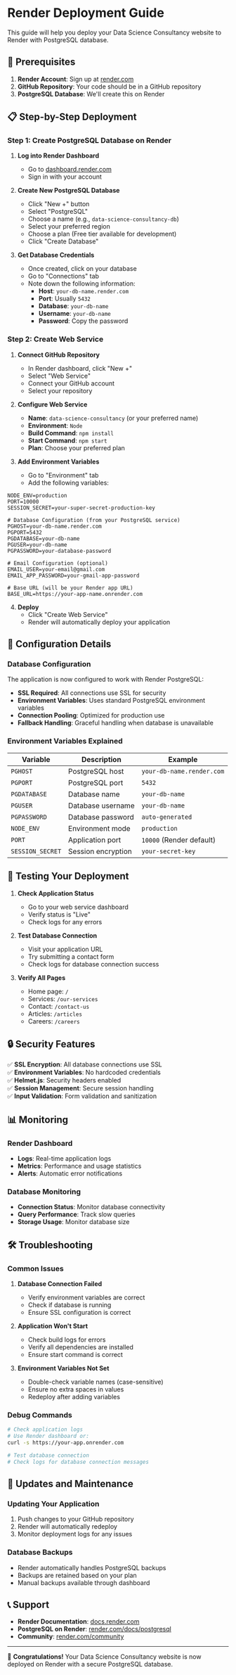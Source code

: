 # Render Deployment Guide

This guide will help you deploy your Data Science Consultancy website to Render with PostgreSQL database.

## 🚀 Prerequisites

1. **Render Account**: Sign up at [render.com](https://render.com)
2. **GitHub Repository**: Your code should be in a GitHub repository
3. **PostgreSQL Database**: We'll create this on Render

## 📋 Step-by-Step Deployment

### Step 1: Create PostgreSQL Database on Render

1. **Log into Render Dashboard**
   - Go to [dashboard.render.com](https://dashboard.render.com)
   - Sign in with your account

2. **Create New PostgreSQL Database**
   - Click "New +" button
   - Select "PostgreSQL"
   - Choose a name (e.g., `data-science-consultancy-db`)
   - Select your preferred region
   - Choose a plan (Free tier available for development)
   - Click "Create Database"

3. **Get Database Credentials**
   - Once created, click on your database
   - Go to "Connections" tab
   - Note down the following information:
     - **Host**: `your-db-name.render.com`
     - **Port**: Usually `5432`
     - **Database**: `your-db-name`
     - **Username**: `your-db-name`
     - **Password**: Copy the password

### Step 2: Create Web Service

1. **Connect GitHub Repository**
   - In Render dashboard, click "New +"
   - Select "Web Service"
   - Connect your GitHub account
   - Select your repository

2. **Configure Web Service**
   - **Name**: `data-science-consultancy` (or your preferred name)
   - **Environment**: `Node`
   - **Build Command**: `npm install`
   - **Start Command**: `npm start`
   - **Plan**: Choose your preferred plan

3. **Add Environment Variables**
   - Go to "Environment" tab
   - Add the following variables:

```env
NODE_ENV=production
PORT=10000
SESSION_SECRET=your-super-secret-production-key

# Database Configuration (from your PostgreSQL service)
PGHOST=your-db-name.render.com
PGPORT=5432
PGDATABASE=your-db-name
PGUSER=your-db-name
PGPASSWORD=your-database-password

# Email Configuration (optional)
EMAIL_USER=your-email@gmail.com
EMAIL_APP_PASSWORD=your-gmail-app-password

# Base URL (will be your Render app URL)
BASE_URL=https://your-app-name.onrender.com
```

4. **Deploy**
   - Click "Create Web Service"
   - Render will automatically deploy your application

## 🔧 Configuration Details

### Database Configuration

The application is now configured to work with Render PostgreSQL:

- **SSL Required**: All connections use SSL for security
- **Environment Variables**: Uses standard PostgreSQL environment variables
- **Connection Pooling**: Optimized for production use
- **Fallback Handling**: Graceful handling when database is unavailable

### Environment Variables Explained

| Variable | Description | Example |
|----------|-------------|---------|
| `PGHOST` | PostgreSQL host | `your-db-name.render.com` |
| `PGPORT` | PostgreSQL port | `5432` |
| `PGDATABASE` | Database name | `your-db-name` |
| `PGUSER` | Database username | `your-db-name` |
| `PGPASSWORD` | Database password | `auto-generated` |
| `NODE_ENV` | Environment mode | `production` |
| `PORT` | Application port | `10000` (Render default) |
| `SESSION_SECRET` | Session encryption | `your-secret-key` |

## 🚀 Testing Your Deployment

1. **Check Application Status**
   - Go to your web service dashboard
   - Verify status is "Live"
   - Check logs for any errors

2. **Test Database Connection**
   - Visit your application URL
   - Try submitting a contact form
   - Check logs for database connection success

3. **Verify All Pages**
   - Home page: `/`
   - Services: `/our-services`
   - Contact: `/contact-us`
   - Articles: `/articles`
   - Careers: `/careers`

## 🔒 Security Features

✅ **SSL Encryption**: All database connections use SSL  
✅ **Environment Variables**: No hardcoded credentials  
✅ **Helmet.js**: Security headers enabled  
✅ **Session Management**: Secure session handling  
✅ **Input Validation**: Form validation and sanitization  

## 📊 Monitoring

### Render Dashboard
- **Logs**: Real-time application logs
- **Metrics**: Performance and usage statistics
- **Alerts**: Automatic error notifications

### Database Monitoring
- **Connection Status**: Monitor database connectivity
- **Query Performance**: Track slow queries
- **Storage Usage**: Monitor database size

## 🛠️ Troubleshooting

### Common Issues

1. **Database Connection Failed**
   - Verify environment variables are correct
   - Check if database is running
   - Ensure SSL configuration is correct

2. **Application Won't Start**
   - Check build logs for errors
   - Verify all dependencies are installed
   - Ensure start command is correct

3. **Environment Variables Not Set**
   - Double-check variable names (case-sensitive)
   - Ensure no extra spaces in values
   - Redeploy after adding variables

### Debug Commands

```bash
# Check application logs
# Use Render dashboard or:
curl -s https://your-app.onrender.com

# Test database connection
# Check logs for database connection messages
```

## 🔄 Updates and Maintenance

### Updating Your Application
1. Push changes to your GitHub repository
2. Render will automatically redeploy
3. Monitor deployment logs for any issues

### Database Backups
- Render automatically handles PostgreSQL backups
- Backups are retained based on your plan
- Manual backups available through dashboard

## 📞 Support

- **Render Documentation**: [docs.render.com](https://docs.render.com)
- **PostgreSQL on Render**: [render.com/docs/postgresql](https://render.com/docs/postgresql)
- **Community**: [render.com/community](https://render.com/community)

---

🎉 **Congratulations!** Your Data Science Consultancy website is now deployed on Render with a secure PostgreSQL database. 